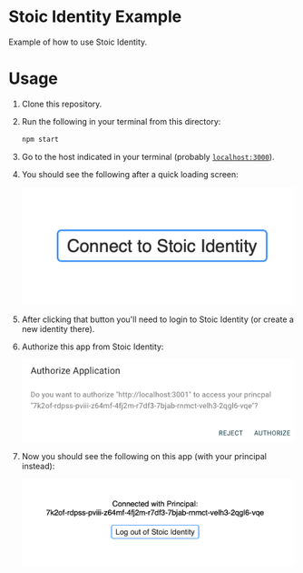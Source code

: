 # Stoic Identity Example

Example of how to use Stoic Identity.

# Usage

1. Clone this repository.
2. Run the following in your terminal from this directory:

    ```sh
    npm start
    ```

3. Go to the host indicated in your terminal (probably [`localhost:3000`](http://localhost:3000)).
4. You should see the following after a quick loading screen:

    ![connect button screenshot](./readme-pictures/connect.png)

5. After clicking that button you'll need to login to Stoic Identity (or create a new identity there).
6. Authorize this app from Stoic Identity:

    ![authorize from Stoic](./readme-pictures/authorize.png)

7. Now you should see the following on this app (with your principal instead):

    ![connected view](./readme-pictures/connected.png)
